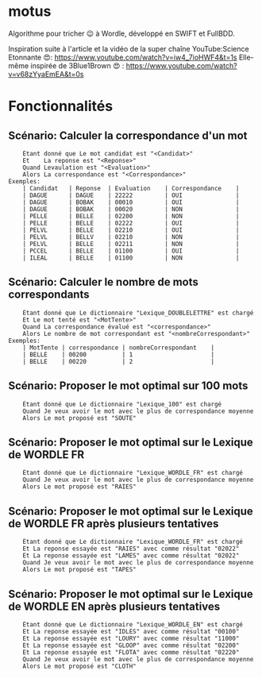 # motus

Algorithme pour tricher 😉 à Wordle, développé en SWIFT et FullBDD.

Inspiration suite à l'article et la vidéo de la super chaîne YouTube:Science Etonnante 😍: https://www.youtube.com/watch?v=iw4_7ioHWF4&t=1s
Elle-même inspirée de 3Blue1Brown 😍 : https://www.youtube.com/watch?v=v68zYyaEmEA&t=0s

# Fonctionnalités

 ##   Scénario: Calculer la correspondance d'un mot
        Étant donné que Le mot candidat est "<Candidat>"
        Et    La reponse est "<Reponse>"
        Quand Levaulation est "<Evaluation>"
        Alors La correspondance est "<Correspondance>"
    Exemples:
        | Candidat   | Reponse  | Evaluation    | Correspondance    |
        | DAGUE      | DAGUE    | 22222         | OUI               |
        | DAGUE      | BOBAK    | 00010         | OUI               |
        | DAGUE      | BOBAK    | 00020         | NON               |
        | PELLE      | BELLE    | 02200         | NON               |
        | PELLE      | BELLE    | 02222         | OUI               |
        | PELVL      | BELLE    | 02210         | OUI               |
        | PELVL      | BELLV    | 02210         | NON               |
        | PELVL      | BELLE    | 02211         | NON               |
        | PCCEL      | BELLE    | 01100         | OUI               |
        | ILEAL      | BELLE    | 01100         | NON               |
        
 ##   Scénario: Calculer le nombre de mots correspondants
        Étant donné que Le dictionnaire "Lexique_DOUBLELETTRE" est chargé
        Et Le mot tenté est "<MotTente>"
        Quand La correspondance évalué est "<correspondance>"
        Alors Le nombre de mot correspondant est "<nombreCorrespondant>"
    Exemples:
        | MotTente | correspondance | nombreCorrespondant    |
        | BELLE    | 00200          | 1                      |
        | BELLE    | 00220          | 2                      |

##    Scénario: Proposer le mot optimal sur 100 mots
        Étant donné que Le dictionnaire "Lexique_100" est chargé
        Quand Je veux avoir le mot avec le plus de correspondance moyenne
        Alors Le mot proposé est "SOUTE"

##    Scénario: Proposer le mot optimal sur le Lexique de WORDLE FR
        Étant donné que Le dictionnaire "Lexique_WORDLE_FR" est chargé
        Quand Je veux avoir le mot avec le plus de correspondance moyenne
        Alors Le mot proposé est "RAIES"

##    Scénario: Proposer le mot optimal sur le Lexique de WORDLE FR après plusieurs tentatives
        Étant donné que Le dictionnaire "Lexique_WORDLE_FR" est chargé
        Et La reponse essayée est "RAIES" avec comme résultat "02022"
        Et La reponse essayée est "LAMES" avec comme résultat "02022"
        Quand Je veux avoir le mot avec le plus de correspondance moyenne
        Alors Le mot proposé est "TAPES"

##    Scénario: Proposer le mot optimal sur le Lexique de WORDLE EN après plusieurs tentatives
        Étant donné que Le dictionnaire "Lexique_WORDLE_EN" est chargé
        Et La reponse essayée est "IDLES" avec comme résultat "00100"
        Et La reponse essayée est "LOURY" avec comme résultat "11000"
        Et La reponse essayée est "GLOOP" avec comme résultat "02200"
        Et La reponse essayée est "FLOTA" avec comme résultat "02220"
        Quand Je veux avoir le mot avec le plus de correspondance moyenne
        Alors Le mot proposé est "CLOTH"

